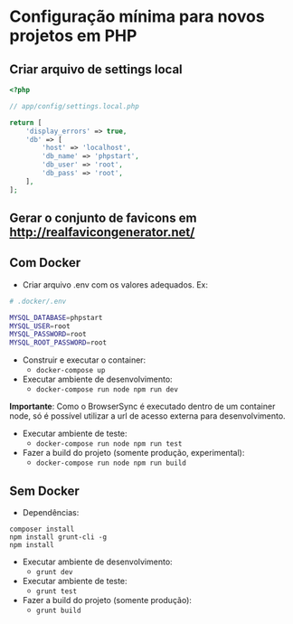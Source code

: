 # Configuração mínima para novos projetos em PHP

## Criar arquivo de settings local
```php
<?php

// app/config/settings.local.php

return [
    'display_errors' => true,
    'db' => [
        'host' => 'localhost',
        'db_name' => 'phpstart',
        'db_user' => 'root',
        'db_pass' => 'root',
    ],
];
```

## Gerar o conjunto de favicons em http://realfavicongenerator.net/

## Com Docker



- Criar arquivo .env com os valores adequados. Ex:
```sh
# .docker/.env

MYSQL_DATABASE=phpstart
MYSQL_USER=root
MYSQL_PASSWORD=root
MYSQL_ROOT_PASSWORD=root
```

- Construir e executar o container:
    - `docker-compose up`
- Executar ambiente de desenvolvimento:
    - `docker-compose run node npm run dev`

**Importante**: Como o BrowserSync é executado dentro de um container node, só é possível utilizar a url de acesso externa para desenvolvimento.

- Executar ambiente de teste:
    - `docker-compose run node npm run test`
- Fazer a build do projeto (somente produção, experimental):
    - `docker-compose run node npm run build`


## Sem Docker

- Dependências:
```
composer install
npm install grunt-cli -g
npm install
```
- Executar ambiente de desenvolvimento:
    - `grunt dev`
- Executar ambiente de teste:
    - `grunt test`
- Fazer a build do projeto (somente produção):
    - `grunt build`